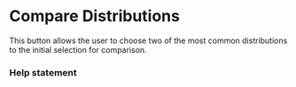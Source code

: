 # Compare Distributions

This button allows the user to choose two of the most common distributions to the initial selection for comparison.

### Help statement
